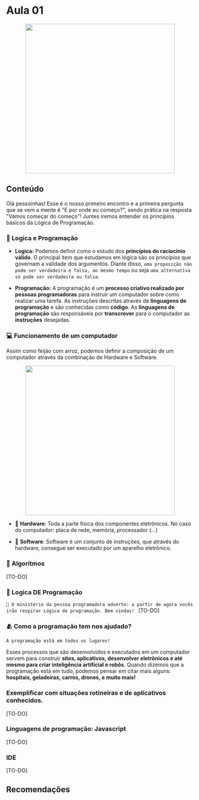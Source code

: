 # Aula 01

<p align="center">
  <img width="400" src="https://media.tenor.com/5DRA1RGJ4ocAAAAC/start-gravityfalls.gif">
</p> 

## Conteúdo
Olá pessoinhas! Esse é o nosso primeiro encontro e a primeira pergunta que se vem a mente é "E por onde eu começo?", sendo prática na resposta "Vamos começar do começo"! Juntes iremos entender os princípios básicos da Lógica de Programação.

### 🤔 Logica e Programação 
  
  - <b>Logica:</b> Podemos definir como o estudo dos <b>princípios do raciocínio válido</b>. O principal item que estudamos em lógica são os princípios que governam a validade dos argumentos. Diante disso, `uma proposição não pode ser verdadeira e falsa, ao mesmo tempo` ou seja `uma alternativa só pode ser verdadeira ou falsa`.
    
  - <b>Programação:</b> A programação é um <b>processo criativo realizado por pessoas programadoras</b> para instruir um computador sobre como realizar uma tarefa. As instruções descritas através de <b>linguagens de programação</b> e são conhecidas como <b>código</b>. As <b>linguagens de programação</b> são responsáveis por <b>transcrever</b> para o computador as <b>instruções</b> desejadas.

  
### 💻 Funcionamento de um computador
  Assim como feijão com arroz, podemos definir a composição de um computador através da combinação de Hardware e Software.
  
  <p align="center">
      <img width="400" src="https://media.proprofs.com/images/QM/user_images/2503852/New%20Project%20(55)(228).jpg">
  </p> 
 
  - 🫘 <b>Hardware</b>: Toda a parte física dos componentes eletrônicos. No caso do computador: placa de rede, memória, processador (...)
  
  - 🍚 <b>Software</b>: Software é um conjunto de instruções, que através do hardware, consegue ser  executado por um aparelho eletrônico. 


### 🎯 Algoritmos
  [TO-DO]


### 🤯 Logica DE Programação 
  `
   💫 O ministério da pessoa programadora adverte: a partir de agora vocês irão respirar Lógica de programação. Bem vindas! 
  `
  [TO-DO]
  
  
### 🫂 Como a programação tem nos ajudado?

`A programação está em todos os lugares!`

Esses processos que são desenvolvidos e executados em um computador servem para construir <b>sites, aplicativos, desenvolver eletrônicos e até mesmo para criar inteligência artificial e robôs</b>. Quando dizemos que a programação está em tudo, podemos pensar em citar mais alguns: <b>hospitais, geladeiras, carros, drones, e muito mais!</b>

### Exemplificar com situações rotineiras e de aplicativos conhecidos. 
  [TO-DO]

### Linguagens de programação: Javascript
  [TO-DO]

### IDE
  [TO-DO]
  
  
## Recomendações
